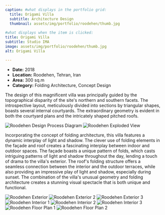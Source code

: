 ```yaml
--- 
caption: #what displays in the portfolio grid:
  title: Origami Villa
  subtitle: Architecture Design
  thumbnail: assets/img/portfolio/roodehen/thumb.jpg
  
#what displays when the item is clicked:
title: Origami Villa
subtitle: Studio IMA
image: assets/img/portfolio/roodehen/thumb.jpg
alt: Origami Villa

---
```


- **Date:** 2018
- **Location:** Roodehen, Tehran, Iran
- **Area:** 300 sq.m
- **Category:** Folding Architecture, Concept Design

The design of this magnificent villa was principally guided by the topographical disparity of the site's northern and southern facets. The introspective layout, meticulously divided into sections by triangular shapes, boasts several internal courtyards. The extraordinary geometry is evident in both the courtyard plans and the intricately shaped pitched roofs.

<img src="assets/img/portfolio/roodehen/dpdiag.jpg" alt="Roodehen Design Process Diagram">
<img src="assets/img/portfolio/roodehen/exploded.jpg" alt="Roodehen Exploded View">

Incorporating the concept of folding architecture, this villa features a dynamic interplay of light and shadow. The clever use of folding elements in the façade and roof creates a fascinating interplay between indoor and outdoor spaces. The façade boasts a unique pattern of folds, which casts intriguing patterns of light and shadow throughout the day, lending a touch of drama to the villa's exterior. The roof's folding structure offers a seamless connection between the interior and the outdoor terraces, while also providing an impressive play of light and shadow, especially during sunset. The combination of the villa's unusual geometry and folding architecture creates a stunning visual spectacle that is both unique and functional.

<img src="assets/img/portfolio/roodehen/ext.jpg" alt="Roodehen Exterior">
<img src="assets/img/portfolio/roodehen/ext2.png" alt="Roodehen Exterior 2">
<img src="assets/img/portfolio/roodehen/ext3.png" alt="Roodehen Exterior 3">
<img src="assets/img/portfolio/roodehen/int1.jpg" alt="Roodehen Interior 1">
<img src="assets/img/portfolio/roodehen/int2.jpg" alt="Roodehen Interior 2">
<img src="assets/img/portfolio/roodehen/int3.png" alt="Roodehen Interior 3">
<img src="assets/img/portfolio/roodehen/Plan1.jpg" alt="Roodehen Floor Plan 1">
<img src="assets/img/portfolio/roodehen/plan2.jpg" alt="Roodehen Floor Plan 2">